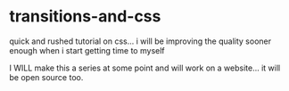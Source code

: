 # transitions-and-css

quick and rushed tutorial on css... i will be improving the quality sooner enough when i start getting time to myself

I WILL make this a series at some point and will work on a website... it will be open source too.
